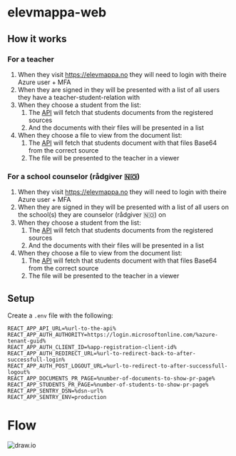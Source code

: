 # elevmappa-web

## How it works

### For a teacher

1. When they visit https://elevmappa.no they will need to login with theire Azure user + MFA
1. When they are signed in they will be presented with a list of all users they have a teacher-student-relation with
1. When they choose a student from the list:
    1. The [API](https://github.com/vtfk/azf-elevmappa-api) will fetch that students documents from the registered sources
    1. And the documents with their files will be presented in a list
1. When they choose a file to view from the document list:
    1. The [API](https://github.com/vtfk/azf-elevmappa-api) will fetch that students document with that files Base64 from the correct source
    1. The file will be presented to the teacher in a viewer

### For a school counselor (rådgiver 🇳🇴)

1. When they visit https://elevmappa.no they will need to login with theire Azure user + MFA
1. When they are signed in they will be presented with a list of all users on the school(s) they are counselor (rådgiver 🇳🇴) on
1. When they choose a student from the list:
    1. The [API](https://github.com/vtfk/azf-elevmappa-api) will fetch that students documents from the registered sources
    1. And the documents with their files will be presented in a list
1. When they choose a file to view from the document list:
    1. The [API](https://github.com/vtfk/azf-elevmappa-api) will fetch that students document with that files Base64 from the correct source
    1. The file will be presented to the teacher in a viewer

## Setup

Create a `.env` file with the following:
```text
REACT_APP_API_URL=%url-to-the-api%
REACT_APP_AUTH_AUTHORITY=https://login.microsoftonline.com/%azure-tenant-guid%
REACT_APP_AUTH_CLIENT_ID=%app-registration-client-id%
REACT_APP_AUTH_REDIRECT_URL=%url-to-redirect-back-to-after-successfull-login%
REACT_APP_AUTH_POST_LOGOUT_URL=%url-to-redirect-to-after-successfull-logout%
REACT_APP_DOCUMENTS_PR_PAGE=%number-of-documents-to-show-pr-page%
REACT_APP_STUDENTS_PR_PAGE=%number-of-students-to-show-pr-page%
REACT_APP_SENTRY_DSN=%dsn-url%
REACT_APP_SENTRY_ENV=production
```

# Flow

![draw.io](https://i.imgur.com/fVFHw45.png)
